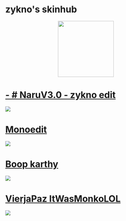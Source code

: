 # zykno's skinhub


<p align="center">
<a href="https://osu.ppy.sh/users/6105480">
   <img src="https://a.ppy.sh/6105480"  
       width="175"
       height="175"></a>
<br>

# [- # NaruV3.0 - zykno edit](https://drive.google.com/file/d/1Tpo6h7DDb2qfzjXBYC8hUZJbLZkPKiRL/view?usp=sharing)
[![](https://osu.ppy.sh/ss/19551095/2b2a)](https://github.com/agutin727/Catamarca-skins/blob/main/players/zykno/-%20%23%20NaruV3.0%20-%20zykno%20edit.osk)

# [Monoedit](https://drive.google.com/file/d/1wHwTmKdtcJja83kPr4BSwdYxQqZUl-33/view?usp=drive_link)
[![](https://osu.ppy.sh/ss/19223367/5e46)](https://github.com/agutin727/Catamarca-skins/raw/main/players/zykno/Monoedit.osk)

# [Boop karthy](https://drive.google.com/file/d/1nB3yynrRvHZrmm34kpMx3iCYgvRm6P27/view?usp=drive_link)
[![](https://osu.ppy.sh/ss/19223369/44f9)](https://github.com/agutin727/Catamarca-skins/raw/main/players/zykno/boop%20k.osk)

# [VierjaPaz ItWasMonkoLOL](https://github.com/agutin727/Catamarca-skins/raw/main/players/zykno/VierjaPaz-%5BItWasMonkoLOL%5D.osk)
[![](https://osu.ppy.sh/ss/19223370/1087)](https://github.com/agutin727/Catamarca-skins/raw/main/players/zykno/VierjaPaz-%5BItWasMonkoLOL%5D.osk)
